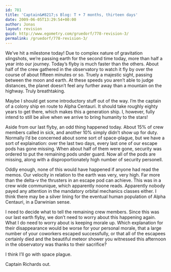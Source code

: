```yaml
---
id: 781
title: 'Captain&#8217;s Blog: T + 7 months, thirteen days'
date: 2009-06-05T13:29:54+00:00
author: Jonas
layout: revision
guid: http://www.egometry.com/gruedorf/778-revision-3/
permalink: /gruedorf/778-revision-3/
---
```

We&#8217;ve hit a milestone today! Due to complex nature of gravitation slingshots, we&#8217;re passing earth for the second time today, more than half a year into our journey. Today&#8217;s flyby is much faster than the others. About half of the crew gathered in the observatory to watch it fly by over the course of about fifteen minutes or so. Truely a majestic sight, passing between the moon and earth. At these speeds you aren&#8217;t able to judge distances, the planet doesn&#8217;t feel any further away than a mountain on the highway. Truly breathtaking.

Maybe I should get some introductory stuff out of the way. I&#8217;m the captain of a colony ship en route to Alpha Centauri. It should take roughly eighty years to get there, which makes this a generation ship. I, however, fully intend to still be alive when we arrive to bring humanity to the stars!

Aside from our last flyby, an odd thing happened today. About 15% of crew members called in sick, and another 10% simply didn&#8217;t show up for duty. Normally I&#8217;d be concerned about some sort of space-plague, but we have a sort of explaination: over the last two days, every last one of our escape pods has gone missing. When about half of them were gone, security was ordered to put the remaining pods under guard. Now all of the pods are missing, along with a disproportionately high number of security personell.

Oddly enough, none of this would have happened if anyone had read the memos. Our velocity in relation to the earth was very, very high. Far more than the delta-v the thrusters in an escape pod can achieve. This was in a crew wide communique, which apparently noone reads. Apparently nobody payed any attention in the mandatory orbital mechanics classes either. I think there may be a silver lining for the eventual human population of Alpha Centauri, in a Darwinian sense.

I need to decide what to tell the remaining crew members. Since this was our last earth flyby, we don&#8217;t need to worry about this happening again. What I do need to worry about is keeping morale up. Which explanation for their disappearance would be worse for your personal morale, that a large number of your coworkers escaped successfully, or that all of the escapees certainly died and the beautiful meteor shower you witnessed this afternoon in the observatory was thanks to their sacrifice?

I think I&#8217;ll go with space plague.

Captain Richards out.